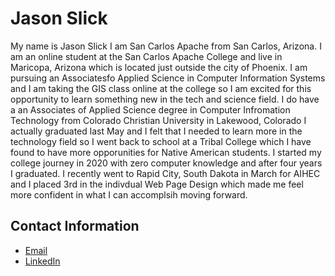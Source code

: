 # Jason Slick
My name is Jason Slick I am San Carlos Apache from San Carlos, Arizona. I am an online student at the San Carlos Apache College and live in Maricopa, Arizona which is located just outside the city of Phoenix. I am pursuing an Associatesfo Applied Science in Computer Information Systems
and I am taking the GIS class online at the college so I am excited for this opportunity to learn something new in the tech and science field. I do have a an Associates of Applied Science degree in Computer Infromation Technology from Colorado Christian University in Lakewood, Colorado I actually graduated last May
and I felt that I needed to learn more in the technology field so I went back to school at a Tribal College which I have found to have more opporunities for Native American students. I started my college journey in 2020 with zero computer knowledge and after four years
I graduated. I recently went to Rapid City, South Dakota in March for AIHEC and I placed 3rd in the indivdual Web Page Design which made me feel more confident in what I can accomplsih moving forward.
## Contact Information
+ [Email](jason.slick@tocc.edu)
+ [LinkedIn](www.linkedin.com/in/jason-slick-2449441a3)
